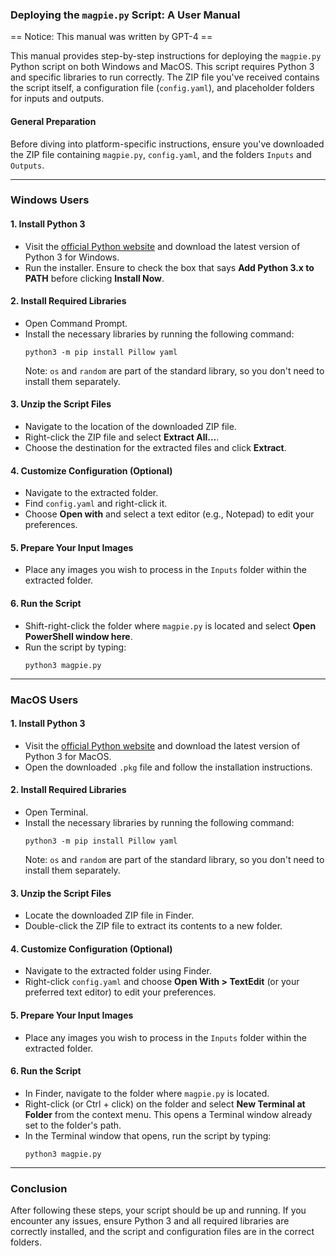 ### Deploying the `magpie.py` Script: A User Manual

== Notice: This manual was written by GPT-4 ==

This manual provides step-by-step instructions for deploying the `magpie.py` Python script on both Windows and MacOS. This script requires Python 3 and specific libraries to run correctly. The ZIP file you've received contains the script itself, a configuration file (`config.yaml`), and placeholder folders for inputs and outputs.

#### General Preparation
Before diving into platform-specific instructions, ensure you've downloaded the ZIP file containing `magpie.py`, `config.yaml`, and the folders `Inputs` and `Outputs`.

---

### Windows Users

#### 1. Install Python 3
- Visit the [official Python website](https://www.python.org/downloads/) and download the latest version of Python 3 for Windows.
- Run the installer. Ensure to check the box that says **Add Python 3.x to PATH** before clicking **Install Now**.

#### 2. Install Required Libraries
- Open Command Prompt.
- Install the necessary libraries by running the following command:
  ```
  python3 -m pip install Pillow yaml
  ```
  Note: `os` and `random` are part of the standard library, so you don't need to install them separately.

#### 3. Unzip the Script Files
- Navigate to the location of the downloaded ZIP file.
- Right-click the ZIP file and select **Extract All...**.
- Choose the destination for the extracted files and click **Extract**.

#### 4. Customize Configuration (Optional)
- Navigate to the extracted folder.
- Find `config.yaml` and right-click it.
- Choose **Open with** and select a text editor (e.g., Notepad) to edit your preferences.

#### 5. Prepare Your Input Images
- Place any images you wish to process in the `Inputs` folder within the extracted folder.

#### 6. Run the Script
- Shift-right-click the folder where `magpie.py` is located and select **Open PowerShell window here**.
- Run the script by typing:
  ```
  python3 magpie.py
  ```

---

### MacOS Users

#### 1. Install Python 3
- Visit the [official Python website](https://www.python.org/downloads/) and download the latest version of Python 3 for MacOS.
- Open the downloaded `.pkg` file and follow the installation instructions.

#### 2. Install Required Libraries
- Open Terminal.
- Install the necessary libraries by running the following command:
  ```
  python3 -m pip install Pillow yaml
  ```
  Note: `os` and `random` are part of the standard library, so you don't need to install them separately.

#### 3. Unzip the Script Files
- Locate the downloaded ZIP file in Finder.
- Double-click the ZIP file to extract its contents to a new folder.

#### 4. Customize Configuration (Optional)
- Navigate to the extracted folder using Finder.
- Right-click `config.yaml` and choose **Open With > TextEdit** (or your preferred text editor) to edit your preferences.

#### 5. Prepare Your Input Images
- Place any images you wish to process in the `Inputs` folder within the extracted folder.

#### 6. Run the Script
- In Finder, navigate to the folder where `magpie.py` is located.
- Right-click (or Ctrl + click) on the folder and select **New Terminal at Folder** from the context menu. This opens a Terminal window already set to the folder's path.
- In the Terminal window that opens, run the script by typing:
  ```
  python3 magpie.py
  ```

---

### Conclusion
After following these steps, your script should be up and running. If you encounter any issues, ensure Python 3 and all required libraries are correctly installed, and the script and configuration files are in the correct folders.
